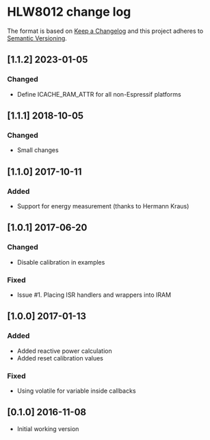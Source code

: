 # HLW8012 change log

The format is based on [Keep a Changelog](http://keepachangelog.com/)
and this project adheres to [Semantic Versioning](http://semver.org/).

## [1.1.2] 2023-01-05
### Changed
- Define ICACHE_RAM_ATTR for all non-Espressif platforms

## [1.1.1] 2018-10-05
### Changed
- Small changes

## [1.1.0] 2017-10-11
### Added
- Support for energy measurement (thanks to Hermann Kraus)

## [1.0.1] 2017-06-20
### Changed
- Disable calibration in examples

### Fixed
- Issue #1. Placing ISR handlers and wrappers into IRAM

## [1.0.0] 2017-01-13
### Added
- Added reactive power calculation
- Added reset calibration values

### Fixed
- Using volatile for variable inside callbacks

## [0.1.0] 2016-11-08
- Initial working version
